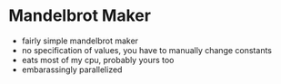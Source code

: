 # Mandelbrot Maker
* fairly simple mandelbrot maker
* no specification of values, you have to manually change constants
* eats most of my cpu, probably yours too
* embarassingly parallelized